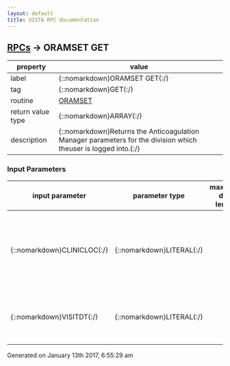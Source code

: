 ```yaml
---
layout: default
title: VISTA RPC documentation
---
```




## [RPCs](TableOfContent.md) &#8594; ORAMSET GET 

 property | value 
--- | --- 
 label | {::nomarkdown}ORAMSET GET{:/}
 tag | {::nomarkdown}GET{:/}
 routine | [ORAMSET](http://code.osehra.org/dox/Routine_ORAMSET_source.html)
 return value type | {::nomarkdown}ARRAY{:/}
 description | {::nomarkdown}Returns the Anticoagulation Manager parameters for the division which theuser is logged into.{:/}

### Input Parameters

| input parameter | parameter type | maximum data length | required | description | 
| --- | --- | --- | --- | --- | 
| {::nomarkdown}CLINICLOC{:/} | {::nomarkdown}LITERAL{:/} |  | {::nomarkdown}true{:/} | {::nomarkdown}This is the entry of the clinic in the HOSPITAL LOCATION FILE (#44), expressed in variable pointer format (e.g., \32;SC(\).{:/} | 
| {::nomarkdown}VISITDT{:/} | {::nomarkdown}LITERAL{:/} |  | {::nomarkdown}true{:/} | {::nomarkdown}This is the date/time of the visit in Intenal VA FileMan format (e.g., 3140929.1400).{:/} | 




 Generated on January 13th 2017, 6:55:29 am